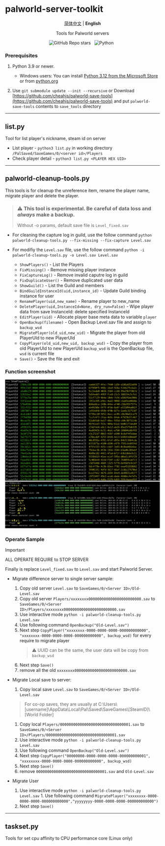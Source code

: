 # palworld-server-toolkit
<p align="center">
   <a href="/README.md">简体中文</a> | <strong>English</strong>
</p>

<p align="center">
Tools for Palworld servers
</p>

<p align='center'>
<img alt="GitHub Repo stars" src="https://img.shields.io/github/stars/magicbear/palworld-server-toolkit?style=for-the-badge">&nbsp;&nbsp;
<img alt="Python" src="https://img.shields.io/badge/Python-FFD43B?style=for-the-badge&logo=python&logoColor=blue">&nbsp;&nbsp;
</p>


### Prerequisites

1. Python 3.9 or newer.
    - Windows users: You can install [Python 3.12 from the Microsoft Store](https://apps.microsoft.com/detail/9NCVDN91XZQP) or from [python.org](https://www.python.org/)

2. Use `git submodule update --init --recursive` or Download [https://github.com/cheahjs/palworld-save-tools](https://github.com/cheahjs/palworld-save-tools) and put `palworld-save-tools` contents to `save_tools` directory

---

## list.py
Tool for list player's nickname, steam id on server

- List player - `python3 list.py` in working directory `/PalSaved/SaveGames/0/<server id>/Players`
- Check player detail - `python3 list.py <PLAYER HEX UID>`


---

## palworld-cleanup-tools.py

This tools is for cleanup the unreference item, rename the player name, migrate player and delete the player.

> ### :warning: This tool is experimental. Be careful of data loss and *always* make a backup.
> Without -o params, default save file is `Level_fixed.sav`

- For cleaning the capture log in guild, use the follow command `python palworld-cleanup-tools.py --fix-missing --fix-capture Level.sav`

- For modifiy the `Level.sav` file, use the follow command
`python -i palworld-cleanup-tools.py -o Level.sav Level.sav`

	- `ShowPlayers()` - List the Players
	- `FixMissing()` - Remove missing player instance
	- `FixCaptureLog()` - Remove invalid caputre log in guild
	- `FixDuplicateUser()` - Remove duplicated user data
	- `ShowGuild()` - List the Guild and members
	- `BindGuildInstanceId(uid,instance_id)` - Update Guild binding instance for user
	- `RenamePlayer(uid,new_name)` - Rename player to new_name
	- `DeletePlayer(uid,InstanceId=None, dry_run=False)` - Wipe player data from save InstanceId: delete specified InstanceId
	- `EditPlayer(uid)` - Allocate player base meta data to variable `player`
	- `OpenBackup(filename)` - Open Backup Level.sav file and assign to `backup_wsd`
	- `MigratePlayer(old_uid,new_uid)` - Migrate the player from old PlayerUId to new PlayerUId
	- `CopyPlayer(old_uid,new_uid, backup_wsd)` - Copy the player from old PlayerUId to new PlayerUId `backup_wsd` is the OpenBackup file, `wsd` is current file
	- `Save()` - Save the file and exit


### Function screenshot

![](./docs/img/ShowPlayer.png)
![](./docs/img/ShowGuild.png)

### Operate Sample

> [!IMPORTANT]
> 
> ALL OPERATE REQUIRE to STOP SERVER
> 
> Finally is replace `Level_fixed.sav` to `Level.sav` and start Palworld Server.


- Migrate difference server to single server sample:

	1. Copy old server `Level.sav` to `SaveGames/0/<Server ID>/Old-Level.sav`
	1. Copy old server `Players/xxxxxxxx000000000000000000000000.sav` to `SaveGames/0/<Server ID>/Players/xxxxxxxx000000000000000000000000.sav`
	1. Use interactive mode `python -i palworld-cleanup-tools.py Level.sav`
	1. Use following command `OpenBackup("Old-Level.sav")`
	1. Next step `CopyPlayer("xxxxxxxx-0000-0000-0000-000000000000", "xxxxxxxx-0000-0000-0000-000000000000", backup_wsd)` for every require to migrate player
		> :warning: UUID can be the same, the user data will be copy from `backup_wsd`
	1. Next step `Save()`
	1. remove all the old `xxxxxxxx000000000000000000000000.sav`

- Migrate Local save to server:

	1. Copy local save `Level.sav` to `SaveGames/0/<Server ID>/Old-Level.sav`
	> For co-op saves, they are usually at
	C:\Users\\[username]\\AppData\\Local\\Pal\\Saved\\SaveGames\\[SteamID]\\[World Folder]

	1. Copy local `Players/00000000000000000000000000000001.sav` to `SaveGames/0/<Server ID>/Players/00000000000000000000000000000001.sav`
	1. Use interactive mode `python -i palworld-cleanup-tools.py Level.sav`
	1. Use following command `OpenBackup("Old-Level.sav")`
	1. Next step `CopyPlayer("00000000-0000-0000-0000-000000000001", "xxxxxxxx-0000-0000-0000-000000000000", backup_wsd)`
	1. Next step `Save()`
	1. remove `00000000000000000000000000000001.sav` and `Old-Level.sav`

- Migrate User

	1. Use interactive mode `python -i palworld-cleanup-tools.py Level.sav`	1. Use following command `MigratePlayer("xxxxxxxx-0000-0000-0000-000000000000","yyyyyyyy-0000-0000-0000-000000000000")`
	1. Next step `Save()`


---

## taskset.py
Tools for set cpu affinity to CPU performance core (Linux only)

